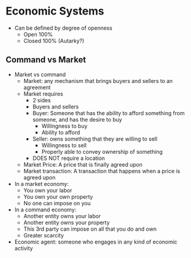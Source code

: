 # Economic Systems
- Can be defined by degree of openness
	- Open 100%
	- Closed 100% (Autarky?)
## Command vs Market
- Market vs command
	- Market: any mechanism that brings buyers and sellers to an agreement
	- Market requires
		- 2 sides
		- Buyers and sellers
		- Buyer: Someone that has the ability to afford something from someone, and has the desire to buy
			- Willingness to buy
			- Ability to afford
		- Seller: owns something that they are willing to sell
			- Willingness to sell
			- Properly able to convey ownership of something
		- DOES NOT require a location
	- Market Price: A price that is finally agreed upon
	- Market transaction: A transaction that happens when a price is agreed upon
- In a market economy: 
	- You own your labor
	- You own your own property
	- No one can impose on you
- In a command economy:
	- Another entity owns your labor
	- Another entity owns your property
	- This 3rd party can impose on all that you do and own
	- Greater scarcity
- Economic agent: someone who engages in any kind of economic activity